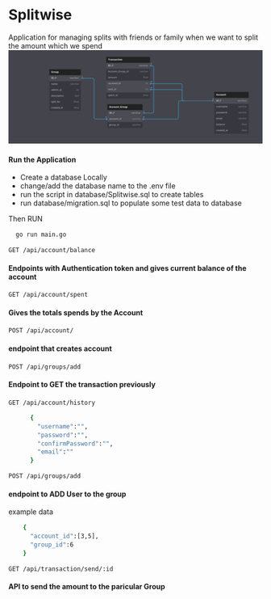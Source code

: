 # Splitwise
Application for managing splits with friends or family when we want to split the amount which we spend
![Database Schema](static/Db_schema.png)
#### Run the Application

- Create a database Locally
- change/add the database name to the .env file
- run the script in database/Splitwise.sql to create tables 
- run database/migration.sql to populate some test data to database

Then RUN 
```bash
  go run main.go 
```

```http
GET /api/account/balance
```
#### Endpoints with Authentication token and gives current balance of the account 

```http
GET /api/account/spent
```

#### Gives the totals spends by the Account 
```http
POST /api/account/
```
#### endpoint that creates account 

```http
POST /api/groups/add
```
#### Endpoint to GET the transaction previously 
```http
GET /api/account/history
```


```bash
      {
        "username":"",
        "password":"",
        "confirmPassword":"",
        "email":""
      }
```

```http
POST /api/groups/add
```
#### endpoint to ADD User to the group
example data 
```bash
    {
      "account_id":[3,5],
      "group_id":6
    }
```

```http
GET /api/transaction/send/:id
```
#### API to send the amount to the paricular Group